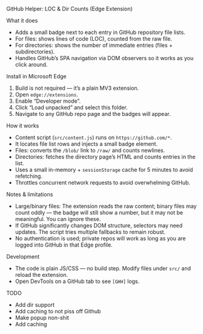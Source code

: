 GitHub Helper: LOC & Dir Counts (Edge Extension)

What it does
- Adds a small badge next to each entry in GitHub repository file lists.
- For files: shows lines of code (LOC), counted from the raw file.
- For directories: shows the number of immediate entries (files + subdirectories).
- Handles GitHub’s SPA navigation via DOM observers so it works as you click around.

Install in Microsoft Edge
1. Build is not required — it’s a plain MV3 extension.
2. Open `edge://extensions`.
3. Enable “Developer mode”.
4. Click “Load unpacked” and select this folder.
5. Navigate to any GitHub repo page and the badges will appear.

How it works
- Content script (`src/content.js`) runs on `https://github.com/*`.
- It locates file list rows and injects a small badge element.
- Files: converts the `/blob/` link to `/raw/` and counts newlines.
- Directories: fetches the directory page’s HTML and counts entries in the list.
- Uses a small in-memory + `sessionStorage` cache for 5 minutes to avoid refetching.
- Throttles concurrent network requests to avoid overwhelming GitHub.

Notes & limitations
- Large/binary files: The extension reads the raw content; binary files may count oddly — the badge will still show a number, but it may not be meaningful. You can ignore these.
- If GitHub significantly changes DOM structure, selectors may need updates. The script tries multiple fallbacks to remain robust.
- No authentication is used; private repos will work as long as you are logged into GitHub in that Edge profile.

Development
- The code is plain JS/CSS — no build step. Modify files under `src/` and reload the extension.
- Open DevTools on a GitHub tab to see `[GHH]` logs.

TODO
- Add dir support
- Add caching to not piss off Github
- Make popup non-shit
- Add caching